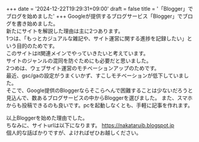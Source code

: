 +++
date = '2024-12-22T19:29:31+09:00'
draft = false
title = '「Blogger」でブログを始めました'
+++
Googleが提供するブログサービス「Blogger」でブログを書き始めました。  
新たにサイトを解説した理由は主に2つあります。  
1つは、「もっとカジュアルな雑記や、サイト運営に関する進捗を記録したい」という目的のためです。  
このサイトはit関連メインでやっていきたいと考えています。  
サイトのジャンルの混同を防ぐためにも必要だと思いました。  
2つめは、ウェブサイト運営のモチベーションアップのためです。  
最近、gsc/gaの設定がうまくいかず、すこしモチベーションが低下していました。  
そこで、Google提供のBloggerならそこらへんで困難することは少ないだろうと見込んで、数あるブログサービスの中からBloggerを選びました。
また、スマホからも投稿できるのも良いです。pcを起動しなくとも、手軽に記事を作れます。

以上Bloggerを始めた理由でした。  
ちなみに、サイトurlは以下になります。
<https://nakataruib.blogspot.jp>  
個人的な話ばかりですが、よければぜひお越しください。
